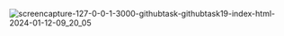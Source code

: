 ![screencapture-127-0-0-1-3000-githubtask-githubtask19-index-html-2024-01-12-09_20_05](https://github.com/kanji2001/Currency-Counter--JS/assets/153625398/308701e1-90c3-453b-be55-e98b1e486b69)
